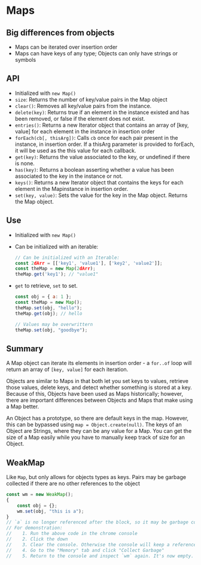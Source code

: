 # Maps

## Big differences from objects

-   Maps can be iterated over insertion order
-   Maps can have keys of any type; Objects can only have strings or symbols

## API

-   Initialized with `new Map()`
-   `size`: Returns the number of key/value pairs in the Map object
-   `clear()`: Removes all key/value pairs from the instance.
-   `delete(key)`: Returns true if an element in the instance existed and has been removed, or false if the element does not exist.
-   `entries()`: Returns a new Iterator object that contains an array of [key, value] for each element in the instance in insertion order
-   `forEach(cb[, thisArg])`: Calls `cb` once for each pair present in the instance, in insertion order. If a thisArg parameter is provided to forEach, it will be used as the this value for each callback.
-   `get(key)`: Returns the value associated to the key, or undefined if there is none.
-   `has(key)`: Returns a boolean asserting whether a value has been associated to the key in the instance or not.
-   `keys()`: Returns a new Iterator object that contains the keys for each element in the Mapinstance in insertion order.
-   `set(key, value)`: Sets the value for the key in the Map object. Returns the Map object.

## Use

-   Initialized with `new Map()`
-   Can be initialized with an iterable:

    ```js
    // Can be initialized with an Iterable:
    const 2dArr = [['key1', 'value1'], ['key2', 'value2']];
    const theMap = new Map(2dArr);
    theMap.get('key1'); // "value1"
    ```

-   `get` to retrieve, `set` to set.

    ```js
    const obj = { a: 1 };
    const theMap = new Map();
    theMap.set(obj, "hello");
    theMap.get(obj); // hello

    // Values may be overwrittern
    theMap.set(obj, "goodbye");
    ```

## Summary

A Map object can iterate its elements in insertion order - a `for..of` loop will return an array of `[key, value]` for each iteration.

Objects are similar to Maps in that both let you set keys to values, retrieve those values, delete keys, and detect whether something is stored at a key. Because of this, Objects have been used as Maps historically; however, there are important differences between Objects and Maps that make using a Map better.

An Object has a prototype, so there are default keys in the map. However, this can be bypassed using `map = Object.create(null)`. The keys of an Object are Strings, where they can be any value for a Map. You can get the size of a Map easily while you have to manually keep track of size for an Object.

## WeakMap

Like `Map`, but only allows for objects types as keys. Pairs may be garbage collected if there are no other references to the object

```js
const wm = new WeakMap();
{
    const obj = {};
    wm.set(obj, "this is a");
}
// `a` is no longer referenced after the block, so it may be garbage collected
// For demonstration:
//    1. Run the above code in the chrome console
//    2. Click the down
//    3. Clear the console. Otherwise the console will keep a reference to `obj`.
//    4. Go to the "Memory" tab and click "Collect Garbage"
//    5. Return to the console and inspect `wm` again. It's now empty.
```
